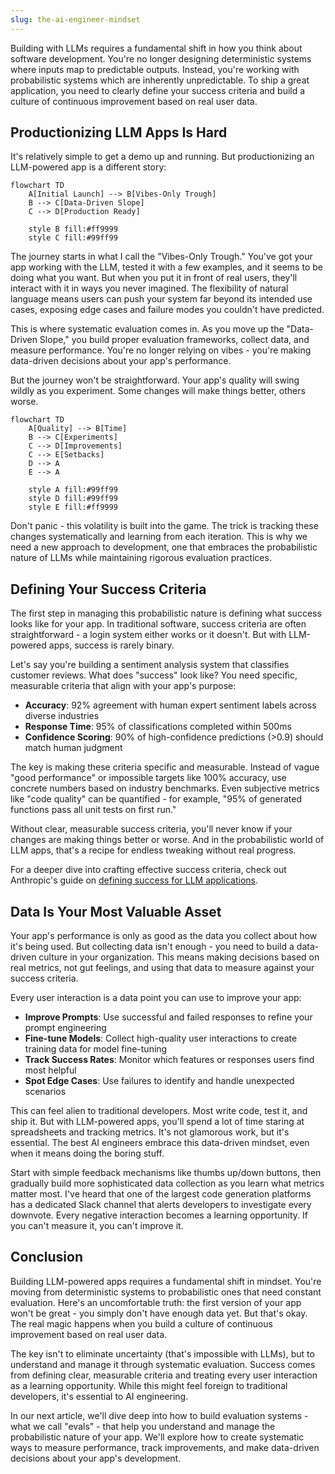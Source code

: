 ```yaml
---
slug: the-ai-engineer-mindset
---
```


Building with LLMs requires a fundamental shift in how you think about software development. You're no longer designing deterministic systems where inputs map to predictable outputs. Instead, you're working with probabilistic systems which are inherently unpredictable. To ship a great application, you need to clearly define your success criteria and build a culture of continuous improvement based on real user data.

## Productionizing LLM Apps Is Hard

It's relatively simple to get a demo up and running. But productionizing an LLM-powered app is a different story:

```mermaid
flowchart TD
    A[Initial Launch] --> B[Vibes-Only Trough]
    B --> C[Data-Driven Slope]
    C --> D[Production Ready]

    style B fill:#ff9999
    style C fill:#99ff99
```

The journey starts in what I call the "Vibes-Only Trough." You've got your app working with the LLM, tested it with a few examples, and it seems to be doing what you want. But when you put it in front of real users, they'll interact with it in ways you never imagined. The flexibility of natural language means users can push your system far beyond its intended use cases, exposing edge cases and failure modes you couldn't have predicted.

This is where systematic evaluation comes in. As you move up the "Data-Driven Slope," you build proper evaluation frameworks, collect data, and measure performance. You're no longer relying on vibes - you're making data-driven decisions about your app's performance.

But the journey won't be straightforward. Your app's quality will swing wildly as you experiment. Some changes will make things better, others worse.

```mermaid
flowchart TD
    A[Quality] --> B[Time]
    B --> C[Experiments]
    C --> D[Improvements]
    C --> E[Setbacks]
    D --> A
    E --> A

    style A fill:#99ff99
    style D fill:#99ff99
    style E fill:#ff9999
```

Don't panic - this volatility is built into the game. The trick is tracking these changes systematically and learning from each iteration. This is why we need a new approach to development, one that embraces the probabilistic nature of LLMs while maintaining rigorous evaluation practices.

## Defining Your Success Criteria

The first step in managing this probabilistic nature is defining what success looks like for your app. In traditional software, success criteria are often straightforward - a login system either works or it doesn't. But with LLM-powered apps, success is rarely binary.

Let's say you're building a sentiment analysis system that classifies customer reviews. What does "success" look like? You need specific, measurable criteria that align with your app's purpose:

- **Accuracy**: 92% agreement with human expert sentiment labels across diverse industries
- **Response Time**: 95% of classifications completed within 500ms
- **Confidence Scoring**: 90% of high-confidence predictions (>0.9) should match human judgment

The key is making these criteria specific and measurable. Instead of vague "good performance" or impossible targets like 100% accuracy, use concrete numbers based on industry benchmarks. Even subjective metrics like "code quality" can be quantified - for example, "95% of generated functions pass all unit tests on first run."

Without clear, measurable success criteria, you'll never know if your changes are making things better or worse. And in the probabilistic world of LLM apps, that's a recipe for endless tweaking without real progress.

For a deeper dive into crafting effective success criteria, check out Anthropic's guide on [defining success for LLM applications](https://docs.anthropic.com/en/docs/build-with-claude/define-success).

## Data Is Your Most Valuable Asset

Your app's performance is only as good as the data you collect about how it's being used. But collecting data isn't enough - you need to build a data-driven culture in your organization. This means making decisions based on real metrics, not gut feelings, and using that data to measure against your success criteria.

Every user interaction is a data point you can use to improve your app:

- **Improve Prompts**: Use successful and failed responses to refine your prompt engineering
- **Fine-tune Models**: Collect high-quality user interactions to create training data for model fine-tuning
- **Track Success Rates**: Monitor which features or responses users find most helpful
- **Spot Edge Cases**: Use failures to identify and handle unexpected scenarios

This can feel alien to traditional developers. Most write code, test it, and ship it. But with LLM-powered apps, you'll spend a lot of time staring at spreadsheets and tracking metrics. It's not glamorous work, but it's essential. The best AI engineers embrace this data-driven mindset, even when it means doing the boring stuff.

Start with simple feedback mechanisms like thumbs up/down buttons, then gradually build more sophisticated data collection as you learn what metrics matter most. I've heard that one of the largest code generation platforms has a dedicated Slack channel that alerts developers to investigate every downvote. Every negative interaction becomes a learning opportunity. If you can't measure it, you can't improve it.

## Conclusion

Building LLM-powered apps requires a fundamental shift in mindset. You're moving from deterministic systems to probabilistic ones that need constant evaluation. Here's an uncomfortable truth: the first version of your app won't be great - you simply don't have enough data yet. But that's okay. The real magic happens when you build a culture of continuous improvement based on real user data.

The key isn't to eliminate uncertainty (that's impossible with LLMs), but to understand and manage it through systematic evaluation. Success comes from defining clear, measurable criteria and treating every user interaction as a learning opportunity. While this might feel foreign to traditional developers, it's essential to AI engineering.

In our next article, we'll dive deep into how to build evaluation systems - what we call "evals" - that help you understand and manage the probabilistic nature of your app. We'll explore how to create systematic ways to measure performance, track improvements, and make data-driven decisions about your app's development.
